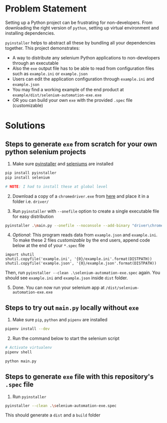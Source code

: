 # Problem Statement

Setting up a Python project can be frustrating for non-developers. From downloading the right version of `python`, setting up virtual environment and installing dependencies.

`pyinstaller` helps to abstract all these by bundling all your dependencies together. This project demonstrates:

- A way to distribute any selenium Python applications to non-developers through an executable
- Also the `exe` output file has to be able to read from configuration files such as `example.ini` or `example.json`
- Users can edit the application configuration through `example.ini` and `example.json`
- You may find a working example of the end product at `example/dist/selenium-automation-exe.exe`
- OR you can build your own `exe` with the provided `.spec` file (customizable)

# Solutions

## Steps to generate `exe` from scratch for your own python selenium projects

1. Make sure [pyinstaller](https://pypi.org/project/pyinstaller/) and [seleniums](https://selenium-python.readthedocs.io/) are installed

```sh
pip install pyinstaller
pip install selenium

# NOTE: I had to install these at global level
```

2. Download a copy of a `chromedriver.exe` from [here](https://chromedriver.chromium.org/downloads) and place it in a folder i.e. `driver/`

3. Run `pyinstaller` with `--onefile` option to create a single executable file for easy distribution

```sh
pyinstaller .\main.py --onefile --noconsole --add-binary "driver\chromedriver.exe;driver\" --add-data "example.json;." --add-data "example.ini;." --name selenium-automation-exe --icon=favicon.ico
```

4. _Optional_: This program reads data from `example.json` and `example.ini`. To make these 2 files _customizable_ by the end users, append code below at the end of your `*.spec` file

```spec
import shutil
shutil.copyfile('example.ini', '{0}/example.ini'.format(DISTPATH))
shutil.copyfile('example.json', '{0}/example.json'.format(DISTPATH))
```

Then, run `pyinstaller --clean .\selenium-automation-exe.spec` again. You should see `example.ini` and `example.json` inside `dist` folder.

5. Done. You can now run your selenium app at `/dist/selenium-automation-exe.exe`

## Steps to try out `main.py` locally without `exe`

1. Make sure `pip`, `python` and `pipenv` are installed

```sh
pipenv install --dev
```

2. Run the command below to start the selenium script

```sh
# Activate virtualenv
pipenv shell

python main.py
```

## Steps to generate `exe` file with this repository's `.spec` file

1. Run `pyinstaller`

```sh
pyinstaller --clean .\selenium-automation-exe.spec
```

This should generate a `dist` and a `build` folder
